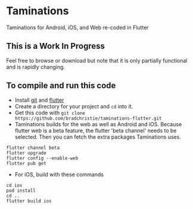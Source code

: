# Taminations

Taminations for Android, iOS, and Web re-coded in Flutter

## This is a Work In Progress

Feel free to browse or download but note that it is only partially functional and is rapidly changing.

## To compile and run this code

- Install [git](https://git-scm.com/) and [flutter](https://flutter.dev/)
- Create a directory for your project and `cd` into it.
- Get this code with `git clone https://github.com/bradchristie/taminations-flutter.git`
- Taminations builds for the web as well as Android and iOS.  Because flutter web is a beta feature, the flutter 'beta channel' needs to be selected.  Then you can fetch the extra packages Taminations uses.
```
flutter channel beta
flutter upgrade
flutter config --enable-web
flutter pub get
```
- For iOS, build with these commands
```
cd ios
pod install
cd ..
flutter build ios
```
